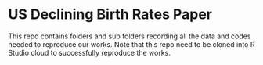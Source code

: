 # US Declining Birth Rates Paper

This repo contains folders and sub folders recording all the data and codes needed to reproduce our works. Note that this repo need to be cloned into R Studio cloud to successfully reproduce the works. 
